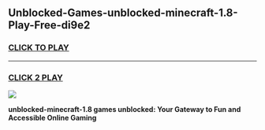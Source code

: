
## Unblocked-Games-unblocked-minecraft-1.8-Play-Free-di9e2
<h3>
<a href="https://premium76.site?title=unblocked-minecraft-1.8&ref=18A1">CLICK TO PLAY</a></h3>
<hr>

<h3>
<a href="https://premium76.site?title=unblocked-minecraft-1.8&ref=18A1">CLICK 2 PLAY</a>
  
</h3>

<a href="https://premium76.site?title=unblocked-minecraft-1.8&ref=18A1"><img src="https://clearcache.store/games.png"></a>


**unblocked-minecraft-1.8 games unblocked: Your Gateway to Fun and Accessible Online Gaming**
